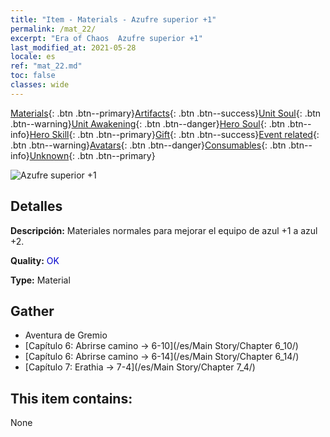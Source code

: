 ```yaml
---
title: "Item - Materials - Azufre superior +1"
permalink: /mat_22/
excerpt: "Era of Chaos  Azufre superior +1"
last_modified_at: 2021-05-28
locale: es
ref: "mat_22.md"
toc: false
classes: wide
---
```

 [Materials](/ItemsES/){: .btn .btn--primary}[Artifacts](/ItemsES/Artifacts/){: .btn .btn--success}[Unit Soul](/ItemsES/UnitSoul/){: .btn .btn--warning}[Unit Awakening](/ItemsES/UnitAwakening/){: .btn .btn--danger}[Hero Soul](/ItemsES/HeroSoul/){: .btn .btn--info}[Hero Skill](/ItemsES/HeroSkill/){: .btn .btn--primary}[Gift](/ItemsES/Gift/){: .btn .btn--success}[Event related](/ItemsES/Events/){: .btn .btn--warning}[Avatars](/ItemsES/Avatars/){: .btn .btn--danger}[Consumables](/ItemsES/Consumables/){: .btn .btn--info}[Unknown](/ItemsES/Unknown/){: .btn .btn--primary}

 ![Azufre superior +1](/images/t/i_cailiao_liuhuang1.png)

## Detalles
 **Descripción:** Materiales normales para mejorar el equipo de azul +1 a azul +2.

 **Quality:** <span style="color: #0000CD">OK</span>

 **Type:** Material

## Gather

*    Aventura de Gremio 
*    [Capítulo 6: Abrirse camino -> 6-10](/es/Main Story/Chapter 6_10/) 
*    [Capítulo 6: Abrirse camino -> 6-14](/es/Main Story/Chapter 6_14/) 
*    [Capítulo 7: Erathia -> 7-4](/es/Main Story/Chapter 7_4/) 

## This item contains:

  None

